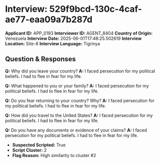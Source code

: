 # Interview: 529f9bcd-130c-4caf-ae77-eaa09a7b287d
**Applicant ID:** APP_0193
**Interviewer ID:** AGENT_8404
**Country of Origin:** Venezuela
**Interview Date:** 2025-06-01T17:48:25.502619
**Interview Location:** Site-8
**Interview Language:** Tigrinya

## Question & Responses

**Q:** Why did you leave your country?
**A:** I faced persecution for my political beliefs. I had to flee in fear for my life.

**Q:** What happened to you or your family?
**A:** I faced persecution for my political beliefs. I had to flee in fear for my life.

**Q:** Do you fear returning to your country? Why?
**A:** I faced persecution for my political beliefs. I had to flee in fear for my life.

**Q:** How did you travel to the United States?
**A:** I faced persecution for my political beliefs. I had to flee in fear for my life.

**Q:** Do you have any documents or evidence of your claims?
**A:** I faced persecution for my political beliefs. I had to flee in fear for my life.

- **Suspected Scripted:** True
- **Script Cluster:** 2
- **Flag Reason:** High similarity to cluster #2